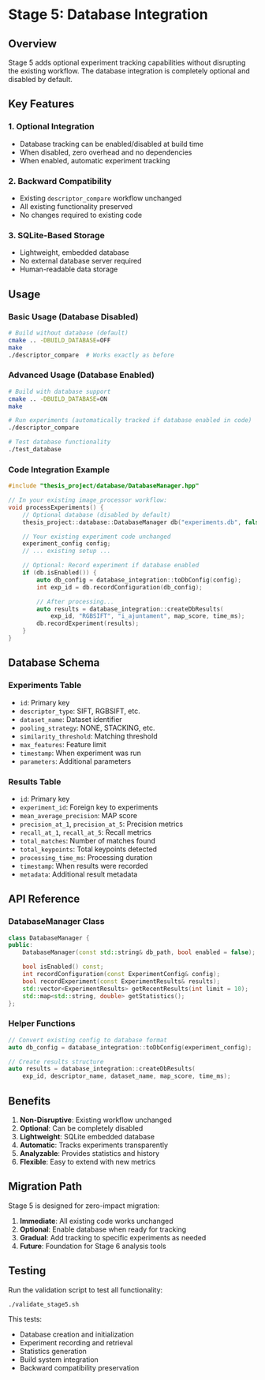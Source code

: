 # Stage 5: Database Integration

## Overview
Stage 5 adds optional experiment tracking capabilities without disrupting the existing workflow. The database integration is completely optional and disabled by default.

## Key Features

### 1. Optional Integration
- Database tracking can be enabled/disabled at build time
- When disabled, zero overhead and no dependencies
- When enabled, automatic experiment tracking

### 2. Backward Compatibility
- Existing `descriptor_compare` workflow unchanged
- All existing functionality preserved
- No changes required to existing code

### 3. SQLite-Based Storage
- Lightweight, embedded database
- No external database server required
- Human-readable data storage

## Usage

### Basic Usage (Database Disabled)
```bash
# Build without database (default)
cmake .. -DBUILD_DATABASE=OFF
make
./descriptor_compare  # Works exactly as before
```

### Advanced Usage (Database Enabled)
```bash
# Build with database support
cmake .. -DBUILD_DATABASE=ON
make

# Run experiments (automatically tracked if database enabled in code)
./descriptor_compare

# Test database functionality
./test_database
```

### Code Integration Example
```cpp
#include "thesis_project/database/DatabaseManager.hpp"

// In your existing image_processor workflow:
void processExperiments() {
    // Optional database (disabled by default)
    thesis_project::database::DatabaseManager db("experiments.db", false);

    // Your existing experiment code unchanged
    experiment_config config;
    // ... existing setup ...

    // Optional: Record experiment if database enabled
    if (db.isEnabled()) {
        auto db_config = database_integration::toDbConfig(config);
        int exp_id = db.recordConfiguration(db_config);

        // After processing...
        auto results = database_integration::createDbResults(
            exp_id, "RGBSIFT", "i_ajuntament", map_score, time_ms);
        db.recordExperiment(results);
    }
}
```

## Database Schema

### Experiments Table
- `id`: Primary key
- `descriptor_type`: SIFT, RGBSIFT, etc.
- `dataset_name`: Dataset identifier
- `pooling_strategy`: NONE, STACKING, etc.
- `similarity_threshold`: Matching threshold
- `max_features`: Feature limit
- `timestamp`: When experiment was run
- `parameters`: Additional parameters

### Results Table
- `id`: Primary key
- `experiment_id`: Foreign key to experiments
- `mean_average_precision`: MAP score
- `precision_at_1`, `precision_at_5`: Precision metrics
- `recall_at_1`, `recall_at_5`: Recall metrics
- `total_matches`: Number of matches found
- `total_keypoints`: Total keypoints detected
- `processing_time_ms`: Processing duration
- `timestamp`: When results were recorded
- `metadata`: Additional result metadata

## API Reference

### DatabaseManager Class
```cpp
class DatabaseManager {
public:
    DatabaseManager(const std::string& db_path, bool enabled = false);

    bool isEnabled() const;
    int recordConfiguration(const ExperimentConfig& config);
    bool recordExperiment(const ExperimentResults& results);
    std::vector<ExperimentResults> getRecentResults(int limit = 10);
    std::map<std::string, double> getStatistics();
};
```

### Helper Functions
```cpp
// Convert existing config to database format
auto db_config = database_integration::toDbConfig(experiment_config);

// Create results structure
auto results = database_integration::createDbResults(
    exp_id, descriptor_name, dataset_name, map_score, time_ms);
```

## Benefits

1. **Non-Disruptive**: Existing workflow unchanged
2. **Optional**: Can be completely disabled
3. **Lightweight**: SQLite embedded database
4. **Automatic**: Tracks experiments transparently
5. **Analyzable**: Provides statistics and history
6. **Flexible**: Easy to extend with new metrics

## Migration Path

Stage 5 is designed for zero-impact migration:

1. **Immediate**: All existing code works unchanged
2. **Optional**: Enable database when ready for tracking
3. **Gradual**: Add tracking to specific experiments as needed
4. **Future**: Foundation for Stage 6 analysis tools

## Testing

Run the validation script to test all functionality:
```bash
./validate_stage5.sh
```

This tests:
- Database creation and initialization
- Experiment recording and retrieval
- Statistics generation
- Build system integration
- Backward compatibility preservation
